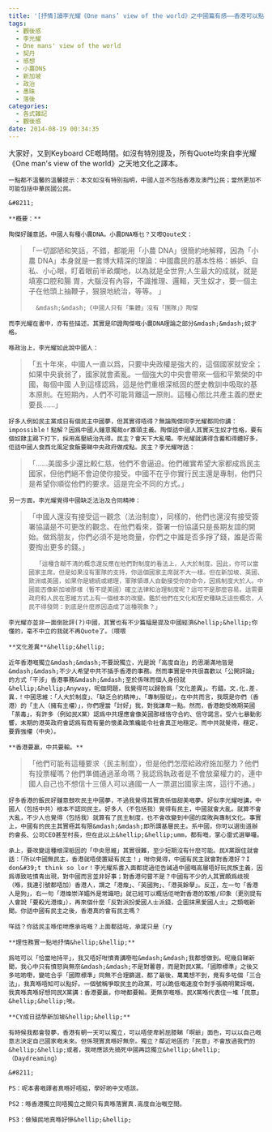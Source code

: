 ```yaml
---
title: '[抒情]讀李光耀《One mans’ view of the world》之中國篇有感——香港可以點？'
tags:
  - 觀後感
  - 李光耀
  - One mans' view of the world
  - 契丹
  - 感想
  - 小農DNS
  - 新加坡
  - 政治
  - 愚昧
  - 落後
categories:
  - 各式雜記
  - 觀後感
date: 2014-08-19 00:34:35
---
```


大家好，又到Keyboard CE嘅時間。如沒有特別提及，所有Quote均來自李光耀《One man&#39;s view of the world》之天地文化之譯本。

	一點都不溫馨的溫馨提示：本文如沒有特別指明，中國人並不包括香港及澳門公民；當然更加不可能包括中華民國公民。

	&#8211;

	**概要：**

	陶傑好鍾意話，中國人有種小農DNA。小農DNA喺乜？又嚟Qoute文：

> 「一切鄙陋和笑話，不錯，都能用「小農 DNA」很簡約地解釋，因為「小農 DNA」本身就是一套博大精深的理論：中國農民的基本性格：嫉妒、自私、小心眼，盯着眼前半畝爛地，以為就是全世界;人生最大的成就，就是填塞口腔和腸 胃，大腦沒有內容，不識推理、邏輯，天生奴才，要一個主子在他頭上抽鞭子，狠狠地統治，等等。 」
>
> 		&mdash;&mdash;《中國人只有「集體」沒有「團隊」》陶傑

	而李光耀在書中，亦有些描述，其實是印證陶傑嘅小農DNA理論之部分&mdash;&mdash;奴才格。

	喺政治上，李光耀如此說中國人：

> 「五十年來，中國人一直以爲，只要中央政權是強大的，這個國家就安全；如果中央衰弱了，國家就會紊亂。一個強大的中央會帶來一個和平繁榮的中國，每個中國 人到這樣認爲，這是他們重根深柢固的歷史教訓中吸取的基本原則。在短期內，人們不可能背離這一原則。這種心態比共產主義的歷史要長&hellip;&hellip;」

	好多人例如民主黨成日有個民主中國夢，但其實得唔得？無論陶傑同李光耀都同你講：impossible！點解？因爲中國人鍾意獨裁or寡頭主義。陶傑話中國人其實天生奴才性格，要有個奴隸主踢下打下，採用高壓統治先得。民主？會天下大亂噶。李光耀就講得含蓄和得體好多，佢話中國人食西北風定食飯要睇中央政府做成點。民主？李光耀咁話：

> 「&hellip;&hellip;美國多少還比較仁慈，他們不會逼迫。他們確實希望大家都成爲民主國家，但他們絕不會迫使你接受。中國不在乎你實行民主還是專制，他們只是希望你順從他們的要求。這是完全不同的方式。」

	另一方面，李光耀覺得中國缺乏法治及合同精神：

> 「中國人還沒有接受這一觀念（法治制度），同樣的，他們也還沒有接受簽署協議是不可更改的觀念。在他們看來，簽署一份協議只是長期友誼的開始。做爲朋友，你們必須不是地商量，你們之中誰是否多掙了錢，誰是否需要掏出更多的錢。」
>
> 		「這種含糊不清的概念還反應在他們對制度的看法上，人大於制度。因此，你可以當國家主席，但是如果沒有軍隊的支持，你這個國家主席就不大一樣。但在新加坡、英國、歐洲或美國，如果你是總統或總理，軍隊領導人自動接受你的命令，因爲制度大於人。中國能否像新加坡那樣（暫不提美國）確立法律和治理制度呢？這可不是那麼容易。這需要政府和人民在思維方式上有一個根本的改變。鑑於他們在文化和歷史種缺乏這些概念，人民不得發問：到底是什麼原因造成了這種現象？」

	李光耀亦並非一面倒批評(?)中國，其實也有不少篇幅是提及中國經濟&hellip;&hellip;你懂的，毫不中立的我就不再Quote了。（喂喂

	**文化差異**&hellip;&hellip;

	近年香港嘅獨立&mdash;&mdash;不要說獨立，光是說「高度自治」的思潮滿地皆是&mdash;&mdash;不少人希望中共不插手香港的事務。然而事實是中共很喜歡以「公開評論」的方式「干涉」香港事務&mdash;&mdash;至於係咪而個人身份就&hellip;&hellip;Anyway，呢個問題，我覺得可以歸咎爲「文化差異」。冇錯，文.化.差.異.！中國思維：「人大於制度」、「缺乏合約精神」、「專制服從」。在中共而言，我既是你們（香港）的「主人（擁有主權）」，你們理當「討好」我，對我謙卑一點。然而，香港飽受晚期英國「荼毒」，有許多（例如民X黨）認爲中共理應會像英國那樣恪守合約、信守諾言。受六七暴動影響，末期的港英政府會認爲有商有量的懷柔政策纔能令社會真正地穩定。而中共就覺得，穩定，要靠強權（中央）。

	**香港要贏，中共要輸。**

> 「他們可能有這種要求（民主制度），但是他們怎麼給政府施加壓力？他們有投票權嗎？他們準備通過革命嗎？我認爲執政者是不會放棄權力的，連中國人自己也不想信十三億人可以通國一人一票選出國家主席，這行不通。」

	好多香港的飯民好鍾意鼓吹民主中國夢，不過我覺得其實真係個甜美嘅夢。好似李光耀咁講，中國人（包括中共）根本不認同民主。好多人（不包括我）覺得有民主，中國就會大亂。就算不會大亂，不少人也覺得（包括我）就算有了民主制度，也不會改變到中國的腐敗與專制文化。事實上，中國有的民主其實極其有限&mdash;&mdash;即所謂基層民主。系中國，你可以選街道辦的會長、公司CEO甚至村長，但在此以上&hellip;&hellip;umm，都有嘅，掌心雷式選舉囉。

	承上，要改變這種根深柢固的「中央思維」其實很難，至少短期沒有什麼可能。民X黨跟住就會話：「所以中國無民主，香港就唔使置疑有民主！」咁你覺得，中國有民主就會對香港好？I don&#39;t think so lor！李光耀系書入面都提過佢告誡過中國嘅高層唔好玩民族主義，因爲導致咗憤青出現，對中國而言並非好事；對香港何嘗不是？中國有不少的人其實頗爲歧視（喺，我連引號都唔加）香港人，謂之「港燦」、「英國狗」、「港英餘孽」。反正，左一句「香港人是狗」，右一句「港燦崇洋媚外是常識吧」就已經可以概括佢哋對香港的取態/印象（更別提有人會說「要殺光港燦」），再來個什麼「反對派扮愛國人士派錢，企圖抹黑愛國人士」之類嘅新聞。你話中國有民主之後，香港真的會有民主嗎？

	咩話？你話民主喺佢哋應承咗嘅？上面都話咗，承諾只是（ry

	**理性務實一點地抒情&hellip;&hellip;**

	爲咗可以「恰當地持平」，我又唔好咁憤青講嘢啦&mdash;&mdash;我都想做到。呢幾日睇新聞，我心中只有憤怒與無奈&mdash;&mdash;不是對薯蓉，而是對民X黨。「國際標準」之後又多咗啲嘢，變咗合乎「國際標準」同無不合理篩選，都了最後，萬萬想不到，竟有多咗個「三合法」，我真喺唔知可以點好。一個號稱爭取民主的政黨，可以跪低嘅速度令對手張曉明驚訝嘅，我真喺真喺好想同民X黨講：香港要贏，你哋都要輸。更無奈嘅喺，民X黨喺代表住一堆「民意」&hellip;&hellip;唉。

	**CY成日話學新加坡&hellip;&hellip;**

	有時候我都會發夢，香港有朝一天可以獨立，可以唔使卑躬屈膝睇「啊爺」面色，可以以自己嘅意志決定自己國家嘅未來。但係現實真喺好無奈。獨立？鄰近地區的「民意」不會放過我們的&hellip;&hellip;或者，我哋應該先搞死中國再諗獨立&hellip;&hellip;（Daydreaming）

	&#8211;

	PS：呢本書嘅譯者真喺好唔掂，學好啲中文唔該。

	PS2：喺香港獨立同唔獨立之間只有真喺落實真.高度自治嘅空間。

	PS3：做殖民地真喺好慘&hellip;&hellip;
